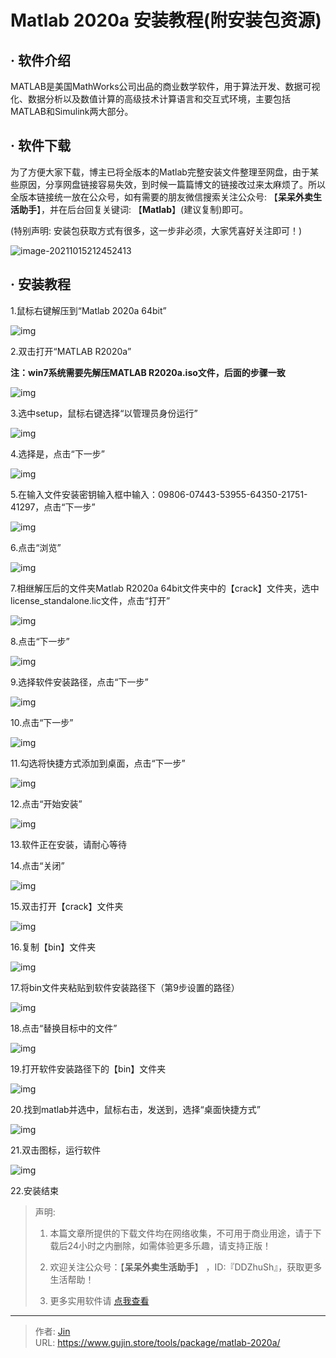 # Matlab 2020a 安装教程(附安装包资源)


## · 软件介绍
MATLAB是美国MathWorks公司出品的商业数学软件，用于算法开发、数据可视化、数据分析以及数值计算的高级技术计算语言和交互式环境，主要包括MATLAB和Simulink两大部分。


## · 软件下载
为了方便大家下载，博主已将全版本的Matlab完整安装文件整理至网盘，由于某些原因，分享网盘链接容易失效，到时候一篇篇博文的链接改过来太麻烦了。所以全版本链接统一放在公众号，如有需要的朋友微信搜索关注公众号: 【**呆呆外卖生活助手**】，并在后台回复关键词: 【**Matlab**】(建议复制)即可。

(特别声明: 安装包获取方式有很多，这一步非必须，大家凭喜好关注即可！)

![image-20211015212452413](https://img.gujin.store/img/image-20211015212452413.png)

## · 安装教程

1.鼠标右键解压到“Matlab 2020a 64bit”

![img](https://img.gujin.store/img/v2-41824d343713b9b95a06484a828fde10_720w.png)

2.双击打开“MATLAB R2020a”

**注：win7系统需要先解压MATLAB R2020a.iso文件，后面的步骤一致**

![img](https://img.gujin.store/img/v2-4d67e9586d4c3365478aaf372f5a8f4f_720w.png)

3.选中setup，鼠标右键选择“以管理员身份运行”

![img](https://img.gujin.store/img/v2-f6d9252c64dfd5cdd3a63bd4ecc2e42b_720w.png)

4.选择是，点击“下一步”

![img](https://img.gujin.store/img/v2-800d115b446efc1e534cc0a89227571b_720w.png)

5.在输入文件安装密钥输入框中输入：09806-07443-53955-64350-21751-41297，点击“下一步”

![img](https://img.gujin.store/img/v2-5274897d528e1d7b300823ec002e322c_720w.png)

6.点击“浏览”

![img](https://img.gujin.store/img/v2-a98bcffd9d978cc43c32d69e4cf12a44_720w.png)

7.相继解压后的文件夹Matlab R2020a 64bit文件夹中的【crack】文件夹，选中license_standalone.lic文件，点击“打开”

![img](https://img.gujin.store/img/v2-4df32ebf902b820976da584ee77ce822_720w.png)

8.点击“下一步”

![img](https://img.gujin.store/img/v2-1f383fafa2729f003afec30b5338d2f8_720w.png)

9.选择软件安装路径，点击“下一步”

![img](https://img.gujin.store/img/v2-1b71d48f93470b6985a3a80d7fc3f528_720w.png)

10.点击“下一步”

![img](https://img.gujin.store/img/v2-eca1af345e172024a97e517d41454213_720w.png)

11.勾选将快捷方式添加到桌面，点击“下一步”

![img](https://img.gujin.store/img/v2-38de4a8ae5240f81dc3c14df4a8ed430_720w.png)

12.点击“开始安装”

![img](https://img.gujin.store/img/v2-66ddb0d70b45b9ee49361623556d1e95_720w.png)

13.软件正在安装，请耐心等待

14.点击“关闭”

![img](https://img.gujin.store/img/v2-df5e7b8ffe6b0dd06688419039000d6d_720w.png)

15.双击打开【crack】文件夹

![img](https://img.gujin.store/img/v2-87e18f0a08aea17c9d3a1933794bc29e_720w.png)

16.复制【bin】文件夹

![img](https://img.gujin.store/img/v2-4ed970e65d2c35f7f8c0937a109f9fc7_720w.png)

17.将bin文件夹粘贴到软件安装路径下（第9步设置的路径）

![img](https://img.gujin.store/img/v2-85453c0a95a574bba23e363c340db8a1_720w.png)

18.点击“替换目标中的文件”

![img](https://img.gujin.store/img/v2-99a7fb4ddbbbcb530164c075c0709ce2_720w.png)

19.打开软件安装路径下的【bin】文件夹

![img](https://img.gujin.store/img/v2-df38d42a382ce8a19cab8eee0e4e09c6_720w.png)



20.找到matlab并选中，鼠标右击，发送到，选择“桌面快捷方式”

![img](https://img.gujin.store/img/v2-719c606958893a6cba42a3c28ed9756d_720w.png)



21.双击图标，运行软件

![img](https://img.gujin.store/img/v2-5f31bd29573e8b013364a89133a65fab_720w.png)

22.安装结束




> 声明: 
>
> 1. 本篇文章所提供的下载文件均在网络收集，不可用于商业用途，请于下载后24小时之内删除，如需体验更多乐趣，请支持正版！
>
> 2. 欢迎关注公众号：【**呆呆外卖生活助手**】 ，ID:『DDZhuSh』，获取更多生活帮助！
>
> 3. 更多实用软件请  [点我查看](/tools)

---

> 作者: [Jin](https://img.gujin.store/img/favicon.ico)  
> URL: https://www.gujin.store/tools/package/matlab-2020a/  

